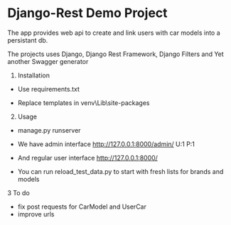 # Django-Rest Demo Project

The app provides web api to create and link users with car models into a persistant db. 

The projects uses Django, Django Rest Framework, Django Filters and Yet another Swagger generator


1. Installation

- Use requirements.txt

- Replace templates in venv\Lib\site-packages


2. Usage

- manage.py runserver

- We have admin interface
http://127.0.0.1:8000/admin/
U:1 P:1

- And regular user interface
http://127.0.0.1:8000/

- You can run reload_test_data.py to start with fresh lists for brands and models

3 To do

- fix post requests for CarModel and UserCar
- improve urls
